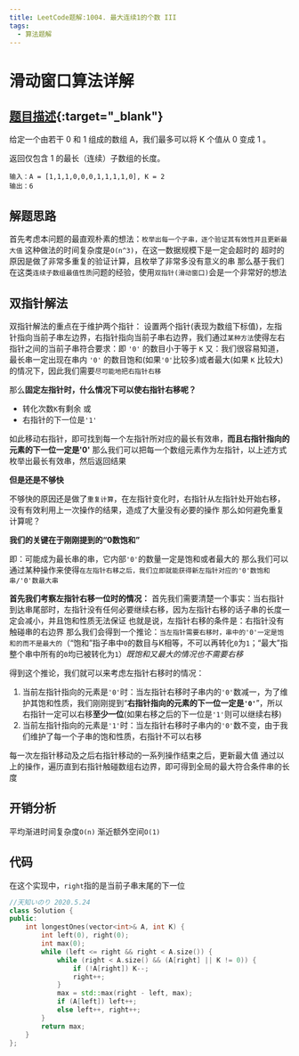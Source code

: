 ```yaml
---
title: LeetCode题解:1004. 最大连续1的个数 III
tags: 
  - 算法题解
---
```


# 滑动窗口算法详解

## [题目描述](https://leetcode-cn.com/problems/max-consecutive-ones-iii/){:target="_blank"}

给定一个由若干 0 和 1 组成的数组 A，我们最多可以将 K 个值从 0 变成 1 。

返回仅包含 1 的最长（连续）子数组的长度。

```
输入：A = [1,1,1,0,0,0,1,1,1,1,0], K = 2
输出：6
```

## 解题思路

首先考虑本问题的最直观朴素的想法：`枚举出每一个子串，逐个验证其有效性并且更新最大值`
这种做法的时间复杂度是`O(n^3)`，在这一数据规模下是一定会超时的
超时的原因是做了非常多重复的验证计算，且枚举了非常多没有意义的串
那么基于我们在这类`连续子数组最值性质`问题的经验，使用`双指针(滑动窗口)`会是一个非常好的想法

## 双指针解法

双指针解法的重点在于维护两个指针：
设置两个指针(表现为数组下标值)，左指针指向当前子串左边界，右指针指向当前子串右边界，我们通过`某种方法`使得左右指针之间的当前子串符合要求：即 `'0'` 的数目小于等于 `K` 
又：我们很容易知道，最长串一定出现在串内 `'0'` 的数目饱和(如果`'0'`比较多)或者最大(如果 `K` 比较大)的情况下，因此我们需要`尽可能地把右指针右移`

那么**固定左指针时，什么情况下可以使右指针右移呢？**

- 转化次数`K`有剩余 或
- 右指针的下一位是`'1'`

如此移动右指针，即可找到每一个左指针所对应的最长有效串，**而且右指针指向的元素的下一位一定是'0'**
那么我们可以把每一个数组元素作为左指针，以上述方式枚举出最长有效串，然后返回结果

**但是还是不够快**

不够快的原因还是做了`重复计算`，在左指针变化时，右指针从左指针处开始右移，没有有效利用上一次操作的结果，造成了大量没有必要的操作
那么如何避免重复计算呢？

**我们的关键在于刚刚提到的“0数饱和”**

即：可能成为最长串的串，它内部`'0'`的数量一定是饱和或者最大的
那么我们可以通过某种操作来使得`在左指针右移之后，我们立即就能获得新左指针对应的'0'数饱和串/'0'数最大串`

**首先我们考察左指针右移一位时的情况：**
首先我们需要清楚一个事实：当右指针到达串尾部时，左指针没有任何必要继续右移，因为左指针右移的话子串的长度一定会减小，并且饱和性质无法保证
也就是说，左指针右移的条件是：右指针没有触碰串的右边界
那么我们会得到一个推论：`当左指针需要右移时，串中的'0'一定是饱和的而不是最大的`（“饱和”指子串中`0`的数目与K相等，不可以再转化`0`为`1`；“最大”指整个串中所有的`0`均已被转化为`1`）*既饱和又最大的情况也不需要右移*

得到这个推论，我们就可以来考虑左指针右移时的情况：

1. 当前左指针指向的元素是`'0'`时：当左指针右移时子串内的`'0'`数减一，为了维护其饱和性质，我们刚刚提到“**右指针指向的元素的下一位一定是`'0'`**”，所以右指针一定可以右移**至少一位**(如果右移之后的下一位是`'1'`则可以继续右移)
2. 当前左指针指向的元素是`'1'`时：当左指针右移时子串内的`'0'`数不变，由于我们维护了每一个子串的饱和性质，右指针不可以右移

每一次左指针移动及之后右指针移动的一系列操作结束之后，更新最大值
通过以上的操作，遍历直到右指针触碰数组右边界，即可得到全局的最大符合条件串的长度

## 开销分析

平均渐进时间复杂度`O(n)`
渐近额外空间`O(1)`

## 代码

在这个实现中，`right`指的是当前子串末尾的下一位

```cpp
//天知いのり 2020.5.24
class Solution {
public:
    int longestOnes(vector<int>& A, int K) {
        int left(0), right(0);
        int max(0);
        while (left <= right && right < A.size()) {
            while (right < A.size() && (A[right] || K != 0)) {
                if (!A[right]) K--;
                right++;
            }
            max = std::max(right - left, max);
            if (A[left]) left++;
            else left++, right++;
        }
        return max;
    }
};
```
